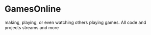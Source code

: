 # GamesOnline
making, playing, or even watching others playing games. All code and projects streams and more 
